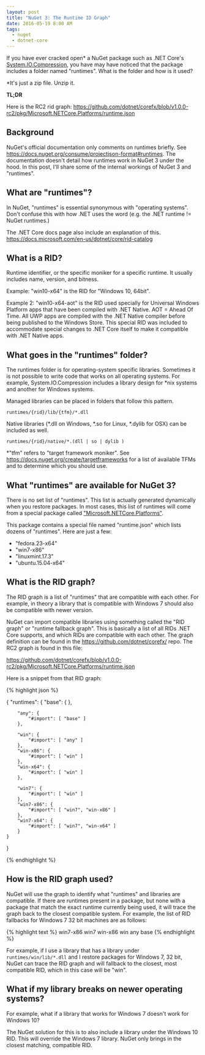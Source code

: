 ```yaml
---
layout: post
title: "NuGet 3: The Runtime ID Graph"
date: 2016-05-19 8:00 AM
tags:
  - nuget
  - dotnet-core
---
```


If you have ever cracked open* a NuGet package such as .NET Core's
[System.IO.Compression](https://www.nuget.org/packages/System.IO.Compression/),
you have may have noticed that the package includes a folder named "runtimes".
What is the folder and how is it used?

*It's just a zip file. Unzip it.

**TL;DR**

Here is the RC2 rid graph:
<https://github.com/dotnet/corefx/blob/v1.0.0-rc2/pkg/Microsoft.NETCore.Platforms/runtime.json>

## Background

NuGet's official documentation only comments on runtimes briefly.
See <https://docs.nuget.org/consume/projectjson-format#runtimes>. The documentation
doesn't detail how runtimes work in NuGet 3 under the hood. In this post, I'll share
some of the internal workings of NuGet 3 and "runtimes".


## What are "runtimes"?

In NuGet, "runtimes" is essential synonymous with "operating systems". Don't confuse
this with how .NET uses the word (e.g. the .NET runtime != NuGet runtimes.)

The .NET Core docs page also include an explanation of this.
<https://docs.microsoft.com/en-us/dotnet/core/rid-catalog>

## What is a RID?
Runtime identifier, or the specific moniker for a specific runtime. It usually includes name, version, and bitness.

Example: "win10-x64" is the RID for "Windows 10, 64bit".

Example 2: "win10-x64-aot" is the RID used specially for Universal Windows Platform apps
that have been compiled with .NET Native. AOT = Ahead Of Time. All UWP apps are compiled
with the .NET Native compiler before being published to the Windows Store. This special
RID was included to accommodate special changes to .NET Core itself to make it compatible
with .NET Native apps.

## What goes in the "runtimes" folder?

The runtimes folder is for operating-system specific libraries. Sometimes it is not possible
to write code that works on all operating systems. For example,
System.IO.Compression includes a library design for *nix systems and another for Windows systems.

Managed libraries can be placed in folders that follow this pattern.

```
runtimes/{rid}/lib/{tfm}/*.dll
```

Native libraries (*.dll on Windows, *.so for Linux, *.dylib for OSX) can be included as well.

```
runtimes/{rid}/native/*.(dll | so | dylib )
```

*"tfm" refers to "target framework moniker". See <https://docs.nuget.org/create/targetframeworks> for a
list of available TFMs and to determine which you should use.

## What "runtimes" are available for NuGet 3?
There is no set list of "runtimes". This list is actually generated dynamically when you restore packages.
In most cases, this list of runtimes will come from a special package called
["Microsoft.NETCore.Platforms"](https://www.nuget.org/packages?q=microsoft.netcore.platforms).

This package contains a special file named "runtime.json" which lists dozens of "runtimes". Here are just a few:

 - "fedora.23-x64"
 - "win7-x86"
 - "linuxmint.17.3"
 - "ubuntu.15.04-x64"

## What is the RID graph?

The RID graph is a list of "runtimes" that are compatible with each other. For example, in theory
a library that is compatible with Windows 7 should also be compatible with newer version.

NuGet can import compatible libraries using something called the "RID graph" or "runtime fallback graph".
This is basically a list of all RIDs .NET Core supports, and which RIDs are compatible with each other.
The graph definition can be found in the <https://github.com/dotnet/corefx/> repo.
The RC2 graph is found in this file:

<https://github.com/dotnet/corefx/blob/v1.0.0-rc2/pkg/Microsoft.NETCore.Platforms/runtime.json>

Here is a snippet from that RID graph:

{% highlight json %}

{
    "runtimes": {
        "base": {
        },

        "any": {
            "#import": [ "base" ]
        },

        "win": {
            "#import": [ "any" ]
        },
        "win-x86": {
            "#import": [ "win" ]
        },
        "win-x64": {
            "#import": [ "win" ]
        },

        "win7": {
            "#import": [ "win" ]
        },
        "win7-x86": {
            "#import": [ "win7", "win-x86" ]
        },
        "win7-x64": {
            "#import": [ "win7", "win-x64" ]
        }
    }
}

{% endhighlight %}

## How is the RID graph used?

NuGet will use the graph to identify what "runtimes" and libraries are compatible. If there are runtimes
present in a package, but none with a package that match the exact runtime currently being used,
it will trace the graph back to the closest compatible system. For example, the list of RID fallbacks
for Windows 7 32 bit machines are as follows:

{% highlight text %}
win7-x86
win7
win-x86
win
any
base
{% endhighlight %}

For example, if I use a library that has a library under `runtimes/win/lib/*.dll` and I restore packages for
Windows 7, 32 bit, NuGet can trace the RID graph and will fallback to the closest, most compatible RID,
 which in this case will be "win".

## What if my library breaks on newer operating systems?

For example, what if a library that works for Windows 7 doesn't work for Windows 10?

The NuGet solution for this is to also include a library under the Windows 10 RID. This will override
the Windows 7 library. NuGet only brings in the closest matching, compatible RID.

